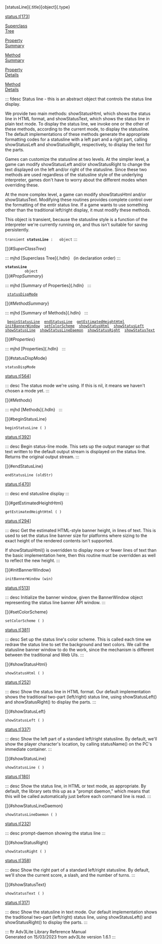 [statusLine]{.title}[object]{.type}

[status.t](../file/status.t.html)\[[173](../source/status.t.html#173)\]

[Superclass\
Tree](#_SuperClassTree_)

[Property\
Summary](#_PropSummary_)

[Method\
Summary](#_MethodSummary_)

[Property\
Details](#_Properties_)

[Method\
Details](#_Methods_)

::: fdesc
Status line - this is an abstract object that controls the status line
display.

We provide two main methods: showStatusHtml, which shows the status line
in HTML format, and showStatusText, which shows the status line in plain
text mode. To display the status line, we invoke one or the other of
these methods, according to the current mode, to display the statusline.
The default implementations of these methods generate the appropriate
formatting codes for a statusline with a left part and a right part,
calling showStatusLeft and showStatusRight, respectively, to display the
text for the parts.

Games can customize the statusline at two levels. At the simpler level,
a game can modify showStatusLeft and/or showStatusRight to change the
text displayed on the left and/or right of the statusline. Since these
two methods are used regardless of the statusline style of the
underlying interpreter, games don\'t have to worry about the different
modes when overriding these.

At the more complex level, a game can modify showStatusHtml and/or
showStatusText. Modifying these routines provides complete control over
the formatting of the entir status line. If a game wants to use
something other than the traditional left/right display, it must modify
these methods.

This object is transient, because the statusline style is a function of
the interpreter we\'re currently running on, and thus isn\'t suitable
for saving persistently.

`transient `**`statusLine`**` :   object`
:::

[]{#_SuperClassTree_}

::: mjhd
[Superclass Tree]{.hdln}   (in declaration order)
:::

**`statusLine`**\
`         object`\
[]{#_PropSummary_}

::: mjhd
[Summary of Properties]{.hdln}  
:::

` `[`statusDispMode`](#statusDispMode)`  `

[]{#_MethodSummary_}

::: mjhd
[Summary of Methods]{.hdln}  
:::

` `[`beginStatusLine`](#beginStatusLine)`  `[`endStatusLine`](#endStatusLine)`  `[`getEstimatedHeightHtml`](#getEstimatedHeightHtml)`  `[`initBannerWindow`](#initBannerWindow)`  `[`setColorScheme`](#setColorScheme)`  `[`showStatusHtml`](#showStatusHtml)`  `[`showStatusLeft`](#showStatusLeft)`  `[`showStatusLine`](#showStatusLine)`  `[`showStatusLineDaemon`](#showStatusLineDaemon)`  `[`showStatusRight`](#showStatusRight)`  `[`showStatusText`](#showStatusText)`  `

[]{#_Properties_}

::: mjhd
[Properties]{.hdln}  
:::

[]{#statusDispMode}

`statusDispMode`

[status.t](../file/status.t.html)\[[564](../source/status.t.html#564)\]

::: desc
The status mode we\'re using. If this is nil, it means we haven\'t
chosen a mode yet.
:::

[]{#_Methods_}

::: mjhd
[Methods]{.hdln}  
:::

[]{#beginStatusLine}

`beginStatusLine ( )`

[status.t](../file/status.t.html)\[[392](../source/status.t.html#392)\]

::: desc
Begin status-line mode. This sets up the output manager so that text
written to the default output stream is displayed on the status line.
Returns the original output stream.
:::

[]{#endStatusLine}

`endStatusLine (oldStr)`

[status.t](../file/status.t.html)\[[470](../source/status.t.html#470)\]

::: desc
end statusline display
:::

[]{#getEstimatedHeightHtml}

`getEstimatedHeightHtml ( )`

[status.t](../file/status.t.html)\[[294](../source/status.t.html#294)\]

::: desc
Get the estimated HTML-style banner height, in lines of text. This is
used to set the status line banner size for platforms where sizing to
the exact height of the rendered contents isn\'t supported.

If showStatusHtml() is overridden to display more or fewer lines of text
than the basic implementation here, then this routine must be overridden
as well to reflect the new height.
:::

[]{#initBannerWindow}

`initBannerWindow (win)`

[status.t](../file/status.t.html)\[[513](../source/status.t.html#513)\]

::: desc
Initialize the banner window, given the BannerWindow object representing
the status line banner API window.
:::

[]{#setColorScheme}

`setColorScheme ( )`

[status.t](../file/status.t.html)\[[381](../source/status.t.html#381)\]

::: desc
Set up the status line\'s color scheme. This is called each time we
redraw the status line to set the background and text colors. We call
the statusline banner window to do the work, since the mechanism is
different between the traditional and Web UIs.
:::

[]{#showStatusHtml}

`showStatusHtml ( )`

[status.t](../file/status.t.html)\[[252](../source/status.t.html#252)\]

::: desc
Show the status line in HTML format. Our default implementation shows
the traditional two-part (left/right) status line, using
showStatusLeft() and showStatusRight() to display the parts.
:::

[]{#showStatusLeft}

`showStatusLeft ( )`

[status.t](../file/status.t.html)\[[337](../source/status.t.html#337)\]

::: desc
Show the left part of a standard left/right statusline. By default,
we\'ll show the player character\'s location, by calling statusName() on
the PC\'s immediate container.
:::

[]{#showStatusLine}

`showStatusLine ( )`

[status.t](../file/status.t.html)\[[180](../source/status.t.html#180)\]

::: desc
Show the status line, in HTML or text mode, as appropriate. By default,
the library sets this up as a \"prompt daemon,\" which means that this
will be called automatically just before each command line is read.
:::

[]{#showStatusLineDaemon}

`showStatusLineDaemon ( )`

[status.t](../file/status.t.html)\[[232](../source/status.t.html#232)\]

::: desc
prompt-daemon showing the status line
:::

[]{#showStatusRight}

`showStatusRight ( )`

[status.t](../file/status.t.html)\[[358](../source/status.t.html#358)\]

::: desc
Show the right part of a standard left/right statusline. By default,
we\'ll show the current score, a slash, and the number of turns.
:::

[]{#showStatusText}

`showStatusText ( )`

[status.t](../file/status.t.html)\[[317](../source/status.t.html#317)\]

::: desc
Show the statusline in text mode. Our default implementation shows the
traditional two-part (left/right) status line, using showStatusLeft()
and showStatusRight() to display the parts.
:::

::: ftr
Adv3Lite Library Reference Manual\
Generated on 15/03/2023 from adv3Lite version 1.6.1
:::
